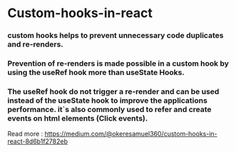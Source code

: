 # Custom-hooks-in-react
### custom hooks helps to prevent unnecessary code duplicates and re-renders.

### Prevention of re-renders is made possible in a custom hook by using the useRef hook more than useState Hooks. 

### The useRef hook do not trigger a re-render and  can be used instead of the useState hook to improve the applications performance. it`s also commonly used to refer and create events on html elements (Click events). 


Read more : https://medium.com/@okeresamuel360/custom-hooks-in-react-8d6b1f2782eb

